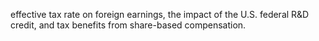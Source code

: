 effective  tax  rate  on  foreign  earnings,  the  impact  of  the  U.S.  federal  R&D  credit,  and  tax  benefits  from  share-based
compensation.